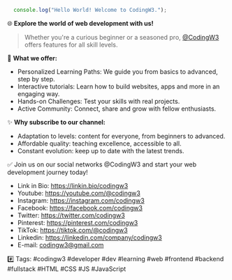 ``` javascript
  console.log("Hello World! Welcome to CodingW3.");
```

🌐 **Explore the world of web development with us!**
> Whether you're a curious beginner or a seasoned pro, [@CodingW3](https://youtube.com/@CodingW3) offers features for all skill levels.

🚀 **What we offer:**
- Personalized Learning Paths: We guide you from basics to advanced, step by step.
- Interactive tutorials: Learn how to build websites, apps and more in an engaging way.
- Hands-on Challenges: Test your skills with real projects.
- Active Community: Connect, share and grow with fellow enthusiasts.

✨ **Why subscribe to our channel:**
- Adaptation to levels: content for everyone, from beginners to advanced.
- Affordable quality: teaching excellence, accessible to all.
- Constant evolution: keep up to date with the latest trends.

✅ Join us on our social networks @CodingW3 and start your web development journey today!

- Link in Bio: https://linkin.bio/codingw3
- Youtube: https://youtube.com/@codingw3
- Instagram: https://instagram.com/codingw3
- Facebook: https://facebook.com/codingw3
- Twitter: https://twitter.com/codingw3
- Pinterest: https://pinterest.com/codingw3
- TikTok: https://tiktok.com/@codingw3
- Linkedin: https://linkedin.com/company/codingw3
- E-mail: codingw3@gmail.com

#️⃣ Tags: #codingw3 #developer #dev #learning #web #frontend #backend #fullstack #HTML #CSS #JS #JavaScript
